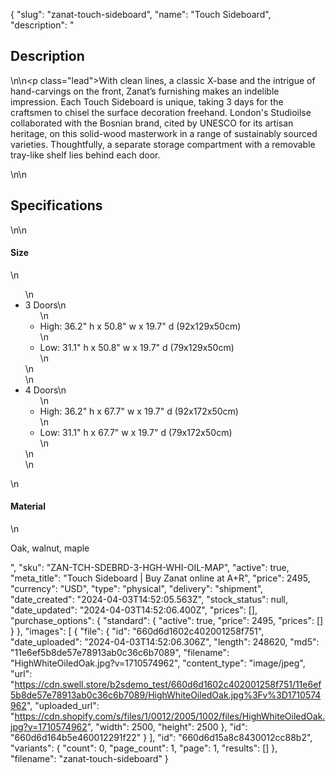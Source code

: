 {
  "slug": "zanat-touch-sideboard",
  "name": "Touch Sideboard",
  "description": "<h2>Description</h2>\n<!-- split -->\n<p class=\"lead\">With clean lines, a classic X-base and the intrigue of hand-carvings on the front, Zanat’s furnishing makes an indelible impression. Each Touch Sideboard is unique, taking 3 days for the craftsmen to chisel the surface decoration freehand. London's Studioilse collaborated with the Bosnian brand, cited by UNESCO for its artisan heritage, on this solid-wood masterwork in a range of sustainably sourced varieties. Thoughtfully, a separate storage compartment with a removable tray-like shelf lies behind each door.</p>\n<!-- split -->\n<h2>Specifications</h2>\n<!-- split -->\n<h4>Size</h4>\n<ul>\n<li>3 Doors\n<ul>\n<li>High: 36.2\" h x 50.8\" w x 19.7\" d (92x129x50cm)</li>\n<li>Low: 31.1\" h x 50.8\" w x 19.7\" d (79x129x50cm)</li>\n</ul>\n</li>\n<li>4 Doors\n<ul>\n<li>High: 36.2\" h x 67.7\" w x 19.7\" d (92x172x50cm)</li>\n<li>Low: 31.1\" h x 67.7\" w x 19.7\" d (79x172x50cm)</li>\n</ul>\n</li>\n</ul>\n<h4>Material</h4>\n<p>Oak, walnut, maple<br></p>",
  "sku": "ZAN-TCH-SDEBRD-3-HGH-WHI-OIL-MAP",
  "active": true,
  "meta_title": "Touch Sideboard | Buy Zanat online at A+R",
  "price": 2495,
  "currency": "USD",
  "type": "physical",
  "delivery": "shipment",
  "date_created": "2024-04-03T14:52:05.563Z",
  "stock_status": null,
  "date_updated": "2024-04-03T14:52:06.400Z",
  "prices": [],
  "purchase_options": {
    "standard": {
      "active": true,
      "price": 2495,
      "prices": []
    }
  },
  "images": [
    {
      "file": {
        "id": "660d6d1602c402001258f751",
        "date_uploaded": "2024-04-03T14:52:06.306Z",
        "length": 248620,
        "md5": "11e6ef5b8de57e78913ab0c36c6b7089",
        "filename": "HighWhiteOiledOak.jpg?v=1710574962",
        "content_type": "image/jpeg",
        "url": "https://cdn.swell.store/b2sdemo_test/660d6d1602c402001258f751/11e6ef5b8de57e78913ab0c36c6b7089/HighWhiteOiledOak.jpg%3Fv%3D1710574962",
        "uploaded_url": "https://cdn.shopify.com/s/files/1/0012/2005/1002/files/HighWhiteOiledOak.jpg?v=1710574962",
        "width": 2500,
        "height": 2500
      },
      "id": "660d6d164b5e460012291f22"
    }
  ],
  "id": "660d6d15a8c8430012cc88b2",
  "variants": {
    "count": 0,
    "page_count": 1,
    "page": 1,
    "results": []
  },
  "filename": "zanat-touch-sideboard"
}